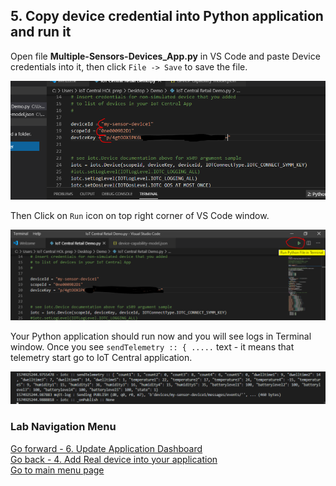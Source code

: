 ## 5. Copy device credential into Python application and run it

Open file **Multiple-Sensors-Devices_App.py** in VS Code and paste Device credentials into it, then click `File -> Save` to save the file.

![](lab1/lab1-23.PNG)

Then Click on `Run` icon on top right corner of VS Code window.

![](lab1/lab1-24.PNG)

Your Python application should run now and you will see logs in Terminal window.
Once you see `sendTelemetry :: { .....` text - it means that telemetry start go to IoT Central application.

![](lab1/lab1-25.PNG)

### Lab Navigation Menu
[Go forward - 6. Update Application Dashboard](/iotcentral-lab1-6.md)<br>
[Go back - 4. Add Real device into your application](/iotcentral-lab1-4.md)<br>
[Go to main menu page](/iotcentral-lab1-0.md)
